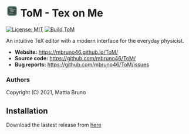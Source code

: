
<h1> <img src="./build/icons/32x32.png"> ToM - Tex on Me </h1>

[![License: MIT](https://img.shields.io/badge/License-MIT-yellow.svg)](https://opensource.org/licenses/MIT)
[![Build ToM](https://github.com/mbruno46/ToM/actions/workflows/release.yml/badge.svg)](https://github.com/mbruno46/ToM/actions/workflows/release.yml)

An intuitive TeX editor with a modern interface for the everyday physicist.

- **Website:** https://mbruno46.github.io/ToM/
- **Source code:** https://github.com/mbruno46/ToM/
- **Bug reports:** https://github.com/mbruno46/ToM/issues

### Authors

Copyright (C) 2021, Mattia Bruno

## Installation

Download the lastest release from [here](https://github.com/mbruno46/ToM/releases/)
